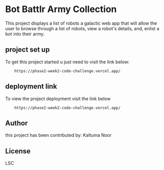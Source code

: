 # Bot Battlr Army Collection

This project displays a list of robots a galactic web app that will allow the user to browse through a list of robots, view a robot's details, and, enlist a bot into their army.

## project set up

To get this project started u just need to visit the link below:

        https://phase2-week2-code-challenge.vercel.app/

## deployment link

To view the project deployment visit the link below 

        https://phase2-week2-code-challenge.vercel.app/

## Author
this project has been contributed by: Kaltuma Noor

## License
LSC

